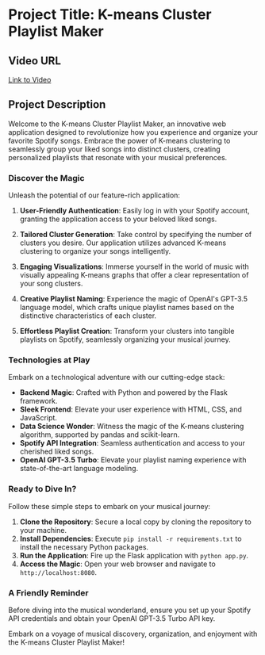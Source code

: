 # Project Title: K-means Cluster Playlist Maker

## Video URL
[Link to Video](https://youtu.be/jSWJxH-pe7s)

## Project Description

Welcome to the K-means Cluster Playlist Maker, an innovative web application designed to revolutionize how you experience and organize your favorite Spotify songs. Embrace the power of K-means clustering to seamlessly group your liked songs into distinct clusters, creating personalized playlists that resonate with your musical preferences.

### Discover the Magic

Unleash the potential of our feature-rich application:

1. **User-Friendly Authentication**: Easily log in with your Spotify account, granting the application access to your beloved liked songs.

2. **Tailored Cluster Generation**: Take control by specifying the number of clusters you desire. Our application utilizes advanced K-means clustering to organize your songs intelligently.

3. **Engaging Visualizations**: Immerse yourself in the world of music with visually appealing K-means graphs that offer a clear representation of your song clusters.

4. **Creative Playlist Naming**: Experience the magic of OpenAI's GPT-3.5 language model, which crafts unique playlist names based on the distinctive characteristics of each cluster.

5. **Effortless Playlist Creation**: Transform your clusters into tangible playlists on Spotify, seamlessly organizing your musical journey.

### Technologies at Play

Embark on a technological adventure with our cutting-edge stack:

- **Backend Magic**: Crafted with Python and powered by the Flask framework.
- **Sleek Frontend**: Elevate your user experience with HTML, CSS, and JavaScript.
- **Data Science Wonder**: Witness the magic of the K-means clustering algorithm, supported by pandas and scikit-learn.
- **Spotify API Integration**: Seamless authentication and access to your cherished liked songs.
- **OpenAI GPT-3.5 Turbo**: Elevate your playlist naming experience with state-of-the-art language modeling.

### Ready to Dive In?

Follow these simple steps to embark on your musical journey:

1. **Clone the Repository**: Secure a local copy by cloning the repository to your machine.
2. **Install Dependencies**: Execute `pip install -r requirements.txt` to install the necessary Python packages.
3. **Run the Application**: Fire up the Flask application with `python app.py`.
4. **Access the Magic**: Open your web browser and navigate to `http://localhost:8080`.

### A Friendly Reminder

Before diving into the musical wonderland, ensure you set up your Spotify API credentials and obtain your OpenAI GPT-3.5 Turbo API key.

Embark on a voyage of musical discovery, organization, and enjoyment with the K-means Cluster Playlist Maker!
